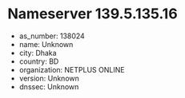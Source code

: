 # Nameserver 139.5.135.16

* as_number: 138024
* name: Unknown
* city: Dhaka
* country: BD
* organization: NETPLUS ONLINE
* version: Unknown
* dnssec: Unknown

